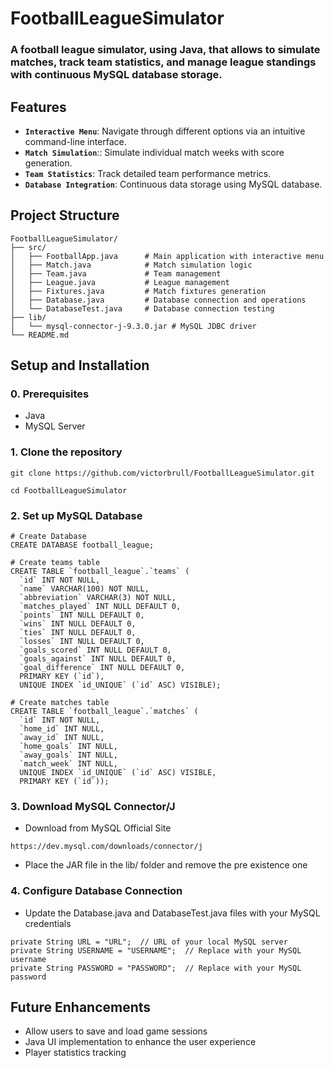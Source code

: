 # FootballLeagueSimulator

### A football league simulator, using Java, that allows to simulate matches, track team statistics, and manage league standings with continuous MySQL database storage.

## Features
- **`Interactive Menu`**: Navigate through different options via an intuitive command-line interface.
- **`Match Simulation`**:: Simulate individual match weeks with score generation.
- **`Team Statistics`**: Track detailed team performance metrics.
- **`Database Integration`**: Continuous data storage using MySQL database.

## Project Structure
```plaintext
FootballLeagueSimulator/
├── src/
│   ├── FootballApp.java      # Main application with interactive menu
│   ├── Match.java            # Match simulation logic
│   ├── Team.java             # Team management
│   ├── League.java           # League management
│   ├── Fixtures.java         # Match fixtures generation
│   ├── Database.java         # Database connection and operations
│   └── DatabaseTest.java     # Database connection testing
├── lib/
│   └── mysql-connector-j-9.3.0.jar # MySQL JDBC driver
└── README.md
```

## Setup and Installation
### 0. Prerequisites
- Java
- MySQL Server

### 1. Clone the repository
```plaintext
git clone https://github.com/victorbrull/FootballLeagueSimulator.git
```
```plaintext
cd FootballLeagueSimulator
```

### 2. Set up MySQL Database
```plaintext
# Create Database
CREATE DATABASE football_league;

# Create teams table
CREATE TABLE `football_league`.`teams` (
  `id` INT NOT NULL,
  `name` VARCHAR(100) NOT NULL,
  `abbreviation` VARCHAR(3) NOT NULL,
  `matches_played` INT NULL DEFAULT 0,
  `points` INT NULL DEFAULT 0,
  `wins` INT NULL DEFAULT 0,
  `ties` INT NULL DEFAULT 0,
  `losses` INT NULL DEFAULT 0,
  `goals_scored` INT NULL DEFAULT 0,
  `goals_against` INT NULL DEFAULT 0,
  `goal_difference` INT NULL DEFAULT 0,
  PRIMARY KEY (`id`),
  UNIQUE INDEX `id_UNIQUE` (`id` ASC) VISIBLE);

# Create matches table
CREATE TABLE `football_league`.`matches` (
  `id` INT NOT NULL,
  `home_id` INT NULL,
  `away_id` INT NULL,
  `home_goals` INT NULL,
  `away_goals` INT NULL,
  `match_week` INT NULL,
  UNIQUE INDEX `id_UNIQUE` (`id` ASC) VISIBLE,
  PRIMARY KEY (`id`));
```

### 3. Download MySQL Connector/J
- Download from MySQL Official Site
```plaintext
https://dev.mysql.com/downloads/connector/j
```
- Place the JAR file in the lib/ folder and remove the pre existence one

### 4. Configure Database Connection
- Update the Database.java and DatabaseTest.java files with your MySQL credentials
```plaintext
private String URL = "URL";  // URL of your local MySQL server
private String USERNAME = "USERNAME";  // Replace with your MySQL username
private String PASSWORD = "PASSWORD";  // Replace with your MySQL password
```

## Future Enhancements
- Allow users to save and load game sessions
- Java UI implementation to enhance the user experience
- Player statistics tracking
